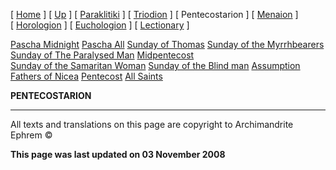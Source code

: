 \[ [Home](index.md) \] \[ [Up](liturgic.md) \] \[ [Paraklitiki](oktoich.md) \] \[ [Triodion](triodion.md) \] \[ Pentecostarion \] \[ [Menaion](menaion.md) \] \[ [Horologion](horologion.md) \] \[ [Euchologion](eucholog.md) \] \[ [Lectionary](lectionary.md) \]

[Pascha Midnight](PaschaN.md)
[Pascha All](pascha.md)
[Sunday of Thomas](ThomasSun.md)
[Sunday of the Myrrhbearers](myrrh-sun.md)
[Sunday of The Paralysed Man](ParalSun.md)
[Midpentecost](midpent.md)
[Sunday of the Samaritan Woman](SamarSun.md)
[Sunday of the Blind man](blindsunday.md)
[Assumption](assumpti.md)
[Fathers of Nicea](fathers.md)
[Pentecost](PentAll.md)
[All Saints](allsaints.md)

**PENTECOSTARION**

------------------------------------------------------------------------

All texts and translations on this page are copyright to
Archimandrite Ephrem ©

**This page was last updated on 03 November 2008**
